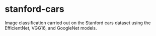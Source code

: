 # stanford-cars
Image classification carried out on the Stanford cars dataset using the EfficientNet, VGG16, and GoogleNet models.
